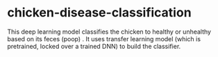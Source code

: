 # chicken-disease-classification
This deep learning model classifies the chicken to healthy or unhealthy based on its feces (poop) . It uses transfer learning model (which is pretrained, locked over a trained DNN) to build the classifier.
